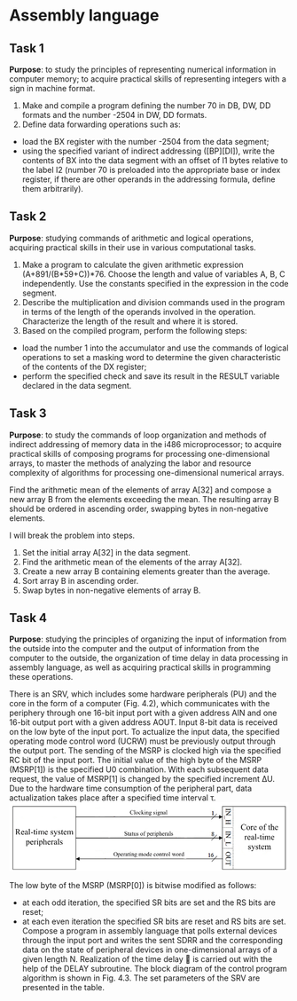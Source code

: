 # Assembly language

## Task 1
**Purpose**: to study the principles of representing numerical information in computer memory; to acquire practical skills of representing integers with a sign in machine format.
1. Make and compile a program defining the number 70 in DB, DW, DD formats and the number -2504 in DW, DD formats.
2. Define data forwarding operations such as:
- load the BX register with the number -2504 from the data segment;
- using the specified variant of indirect addressing ([BP][DI]), write the contents of BX into the data segment with an offset of I1 bytes relative to the label I2 (number 70 is preloaded into the appropriate base or index register, if there are other operands in the addressing formula, define them arbitrarily).

## Task 2
**Purpose**: studying commands of arithmetic and logical operations, acquiring practical skills in their use in various computational tasks.
1.	Make a program to calculate the given arithmetic expression (A+891/(B*59+C))*76. Choose the length and value of variables A, B, C independently. Use the constants specified in the expression in the code segment.
2. Describe the multiplication and division commands used in the program in terms of the length of the operands involved in the operation. Characterize the length of the result and where it is stored.
3. Based on the compiled program, perform the following steps:
- load the number 1 into the accumulator and use the commands of logical operations to set a masking word to determine the given characteristic of the contents of the DX register;
- perform the specified check and save its result in the RESULT variable declared in the data segment.

## Task 3
**Purpose**: to study the commands of loop organization and methods of indirect addressing of memory data in the i486 microprocessor; to acquire practical skills of composing programs for processing one-dimensional arrays, to master the methods of analyzing the labor and resource complexity of algorithms for processing one-dimensional numerical arrays.

Find the arithmetic mean of the elements of array A[32] and compose a new array B from the elements exceeding the mean. The resulting array B should be ordered in ascending order, swapping bytes in non-negative elements.

I will break the problem into steps.
1.	Set the initial array A[32] in the data segment.
2.	Find the arithmetic mean of the elements of the array A[32].
3.	Create a new array B containing elements greater than the average.
4. Sort array B in ascending order.
5.	Swap bytes in non-negative elements of array B.

## Task 4
**Purpose**: studying the principles of organizing the input of information from the outside into the computer and the output of information from the computer to the outside, the organization of time delay in data processing in assembly language, as well as acquiring practical skills in programming these operations.

There is an SRV, which includes some hardware peripherals (PU) and the core in the form of a computer (Fig. 4.2), which communicates with the periphery through one 16-bit input port with a given address AIN and one 16-bit output port with a given address AOUT. Input 8-bit data is received on the low byte of the input port. To actualize the input data, the specified operating mode control word (UCRW) must be previously output through the output port. The sending of the MSRP is clocked high via the specified RC bit of the input port. The initial value of the high byte of the MSRP (MSRP[1]) is the specified U0 combination. With each subsequent data request, the value of MSRP[1] is changed by the specified increment ∆U. Due to the hardware time consumption of the peripheral part, data actualization takes place after a specified time interval τ.
![Structural diagram of the real-time system](img/scheme.png)

The low byte of the MSRP (MSRP[0]) is bitwise modified as follows:
- at each odd iteration, the specified SR bits are set and the RS bits are reset;
- at each even iteration the specified SR bits are reset and RS bits are set.
  Compose a program in assembly language that polls external devices through the input port and writes the sent SDRR and the corresponding data on the state of peripheral devices in one-dimensional arrays of a given length N. Realization of the time delay  is carried out with the help of the DELAY subroutine. The block diagram of the control program algorithm is shown in Fig. 4.3. The set parameters of the SRV are presented in the table.

